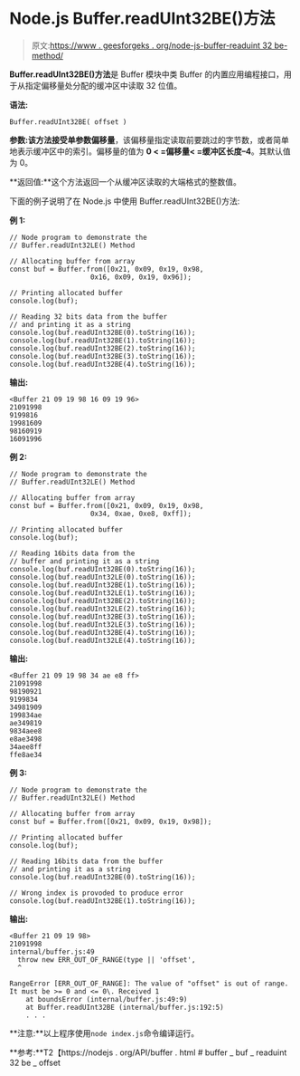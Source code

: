 # Node.js Buffer.readUInt32BE()方法

> 原文:[https://www . geesforgeks . org/node-js-buffer-readuint 32 be-method/](https://www.geeksforgeeks.org/node-js-buffer-readuint32be-method/)

**Buffer.readUInt32BE()方法**是 Buffer 模块中类 Buffer 的内置应用编程接口，用于从指定偏移量处分配的缓冲区中读取 32 位值。

**语法:**

```
Buffer.readUInt32BE( offset )
```

**参数:**该方法接受单参数**偏移量**，该偏移量指定读取前要跳过的字节数，或者简单地表示缓冲区中的索引。偏移量的值为 **0 < =偏移量< =缓冲区长度–4**。其默认值为 0。

**返回值:**这个方法返回一个从缓冲区读取的大端格式的整数值。

下面的例子说明了在 Node.js 中使用 Buffer.readUInt32BE()方法:

**例 1:**

```
// Node program to demonstrate the  
// Buffer.readUInt32LE() Method

// Allocating buffer from array
const buf = Buffer.from([0x21, 0x09, 0x19, 0x98,
                    0x16, 0x09, 0x19, 0x96]);

// Printing allocated buffer
console.log(buf);

// Reading 32 bits data from the buffer
// and printing it as a string
console.log(buf.readUInt32BE(0).toString(16));
console.log(buf.readUInt32BE(1).toString(16));
console.log(buf.readUInt32BE(2).toString(16));
console.log(buf.readUInt32BE(3).toString(16));
console.log(buf.readUInt32BE(4).toString(16));
```

**输出:**

```
<Buffer 21 09 19 98 16 09 19 96>
21091998
9199816
19981609
98160919
16091996

```

**例 2:**

```
// Node program to demonstrate the  
// Buffer.readUInt32LE() Method

// Allocating buffer from array
const buf = Buffer.from([0x21, 0x09, 0x19, 0x98,
                    0x34, 0xae, 0xe8, 0xff]);

// Printing allocated buffer
console.log(buf);

// Reading 16bits data from the
// buffer and printing it as a string
console.log(buf.readUInt32BE(0).toString(16));
console.log(buf.readUInt32LE(0).toString(16));
console.log(buf.readUInt32BE(1).toString(16));
console.log(buf.readUInt32LE(1).toString(16));
console.log(buf.readUInt32BE(2).toString(16));
console.log(buf.readUInt32LE(2).toString(16));
console.log(buf.readUInt32BE(3).toString(16));
console.log(buf.readUInt32LE(3).toString(16));
console.log(buf.readUInt32BE(4).toString(16));
console.log(buf.readUInt32LE(4).toString(16));
```

**输出:**

```
<Buffer 21 09 19 98 34 ae e8 ff>
21091998
98190921
9199834
34981909
199834ae
ae349819
9834aee8
e8ae3498
34aee8ff
ffe8ae34

```

**例 3:**

```
// Node program to demonstrate the  
// Buffer.readUInt32LE() Method

// Allocating buffer from array
const buf = Buffer.from([0x21, 0x09, 0x19, 0x98]);

// Printing allocated buffer
console.log(buf);

// Reading 16bits data from the buffer
// and printing it as a string
console.log(buf.readUInt32BE(0).toString(16));

// Wrong index is provoded to produce error
console.log(buf.readUInt32BE(1).toString(16));
```

**输出:**

```
<Buffer 21 09 19 98>
21091998
internal/buffer.js:49
  throw new ERR_OUT_OF_RANGE(type || 'offset',
  ^

RangeError [ERR_OUT_OF_RANGE]: The value of "offset" is out of range.
It must be >= 0 and <= 0\. Received 1
    at boundsError (internal/buffer.js:49:9)
    at Buffer.readUInt32BE (internal/buffer.js:192:5)
    . . .

```

**注意:**以上程序使用`node index.js`命令编译运行。

**参考:**T2【https://nodejs . org/API/buffer . html # buffer _ buf _ readuint 32 be _ offset